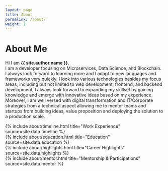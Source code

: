 ```yaml
---
layout: page
title: About
permalink: /about/
weight: 1
---
```


# **About Me**

Hi I am **{{ site.author.name }}**,<br>
I am a developer focusing on Microservices, Data Science, and Blockchain. I always look forward to learning more and I adapt to new languages and frameworks very quickly. I look into various technologies besides my focus areas, including but not limited to web development, frontend, and backend development, I always look forward to expanding my skillset by gaining knowledge and emerge with innovative ideas based on my experience. Moreover, I am well versed with digital transformation and IT/Corporate strategies from a technical aspect allowing me to mentor teams and startups from building ideas, value proposition and deploying the solution to a production scale.


<div class="row">
{% include about/timeline.html title="Work Experience" source=site.data.timeline %}
</div>

<div class="row">
{% include about/education.html title="Education" source=site.data.education %}
</div>

<div class="row">
{% include about/highlights.html title="Career Highlights" source=site.data.highlights %}
</div>

<div class="row">
{% include about/mentor.html title="Mentorship & Participations" source=site.data.mentor %}
</div>
